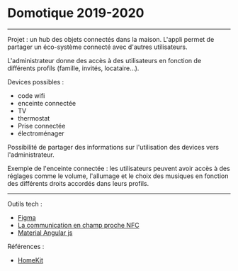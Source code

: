 # Domotique 2019-2020

---

Projet : un hub des objets connectés dans la maison. L'appli permet de partager un éco-système connecté avec d'autres utilisateurs.

L'administrateur donne des accès à des utilisateurs en fonction de différents profils (famille, invités, locataire...).

Devices possibles :
- code wifi
- enceinte connectée
- TV
- thermostat
- Prise connectée
- électroménager

Possibilité de partager des informations sur l'utilisation des devices vers l'administrateur.

Exemple de l'enceinte connectée : les utilisateurs peuvent avoir accès à des réglages comme le volume, l'allumage et le choix des musiques en fonction des différents droits accordés dans leurs profils.

---

Outils tech :

- [Figma](https://www.figma.com/)
- [La communication en champ proche NFC](<https://fr.wikipedia.org/wiki/Communication_en_champ_proche>)
- [Material Angular js](https://material.angularjs.org/latest/)

Références :

- [HomeKit](https://www.apple.com/fr/ios/home/)